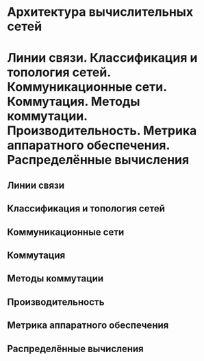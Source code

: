 Архитектура вычислительных сетей
====

Линии связи.
Классификация и топология сетей.
Коммуникационные сети.
Коммутация.
Методы коммутации.
Производительность.
Метрика аппаратного обеспечения.
Распределённые вычисления
====

Линии связи
----

Классификация и топология сетей
----

Коммуникационные сети
----

Коммутация
----

Методы коммутации
----

Производительность
----

Метрика аппаратного обеспечения
----

Распределённые вычисления
----
